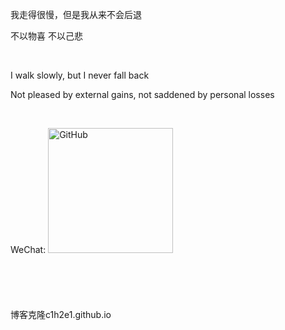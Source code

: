 我走得很慢，但是我从来不会后退

不以物喜 不以己悲

<br>

I walk slowly, but I never fall back

Not pleased by external gains, not saddened by personal losses


<br>

WeChat:
<img src="https://github.com/syslaowang/syslaowang.github.io/blob/master/assets/images/%E5%BE%AE%E4%BF%A1%E5%9B%BE%E7%89%87_20200331103222.jpg?raw=true" alt="GitHub" title="WeChat" width="200" height="200" />
<br>
<br>
<br>
<br>
<br>
<br>
博客克隆c1h2e1.github.io
